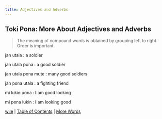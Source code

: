 ```yaml
---
title: Adjectives and Adverbs
---
```


## Toki Pona: More About Adjectives and Adverbs

> The meaning of compound words is obtained by grouping left to right.  
> Order is important.

jan utala
: a soldier

jan utala pona
: a good soldier

jan utala pona mute
: many good soldiers

jan pona utala
: a fighting friend

mi lukin pona
: I am good looking

mi pona lukin
: I am looking good



[wile](18wile.md) | [Table of Contents](toc.md) | [More Words](20MoreWords.md)
